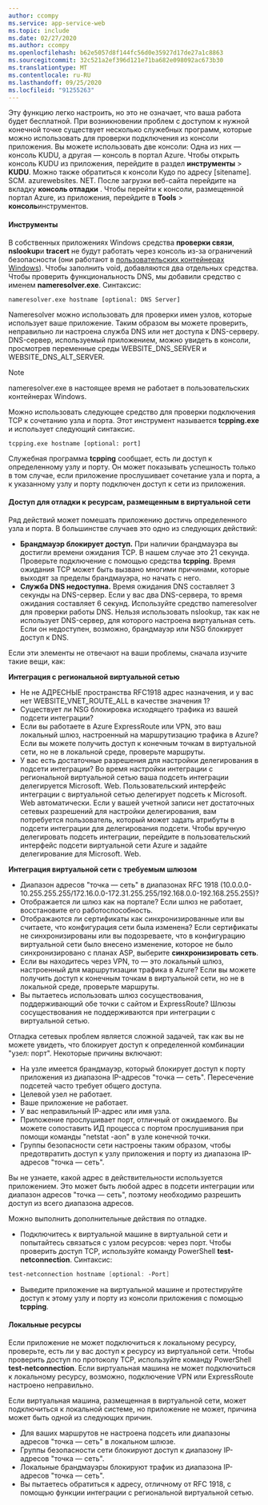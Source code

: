 ```yaml
---
author: ccompy
ms.service: app-service-web
ms.topic: include
ms.date: 02/27/2020
ms.author: ccompy
ms.openlocfilehash: b62e5057d8f144fc56d0e35927d17de27a1c8863
ms.sourcegitcommit: 32c521a2ef396d121e71ba682e098092ac673b30
ms.translationtype: MT
ms.contentlocale: ru-RU
ms.lasthandoff: 09/25/2020
ms.locfileid: "91255263"
---
```

Эту функцию легко настроить, но это не означает, что ваша работа будет бесплатной. При возникновении проблем с доступом к нужной конечной точке существует несколько служебных программ, которые можно использовать для проверки подключения из консоли приложения. Вы можете использовать две консоли: Одна из них — консоль KUDU, а другая — консоль в портал Azure. Чтобы открыть консоль KUDU из приложения, перейдите в раздел **инструменты**  >  **KUDU**. Можно также обратиться к консоли Кудо по адресу [sitename]. SCM. azurewebsites. NET. После загрузки веб-сайта перейдите на вкладку **консоль отладки** . Чтобы перейти к консоли, размещенной портал Azure, из приложения, перейдите в **Tools**  >  **консоль**инструментов.

#### <a name="tools"></a>Инструменты
В собственных приложениях Windows средства **проверки связи**, **nslookup**и **tracert** не будут работать через консоль из-за ограничений безопасности (они работают в [пользовательских контейнерах Windows](../articles/app-service/quickstart-custom-container.md)). Чтобы заполнить void, добавляются два отдельных средства. Чтобы проверить функциональность DNS, мы добавили средство с именем **nameresolver.exe**. Синтаксис:

```console
nameresolver.exe hostname [optional: DNS Server]
```

Nameresolver можно использовать для проверки имен узлов, которые использует ваше приложение. Таким образом вы можете проверить, неправильно ли настроена служба DNS или нет доступа к DNS-серверу. DNS-сервер, используемый приложением, можно увидеть в консоли, просмотрев переменные среды WEBSITE_DNS_SERVER и WEBSITE_DNS_ALT_SERVER.

> [!NOTE]
> nameresolver.exe в настоящее время не работает в пользовательских контейнерах Windows.
>

Можно использовать следующее средство для проверки подключения TCP к сочетанию узла и порта. Этот инструмент называется **tcpping.exe** и использует следующий синтаксис.

```console
tcpping.exe hostname [optional: port]
```

Служебная программа **tcpping** сообщает, есть ли доступ к определенному узлу и порту. Он может показывать успешность только в том случае, если приложение прослушивает сочетание узла и порта, а к указанному узлу и порту подключен доступ к сети из приложения.

#### <a name="debug-access-to-virtual-network-hosted-resources"></a>Доступ для отладки к ресурсам, размещенным в виртуальной сети
Ряд действий может помешать приложению достичь определенного узла и порта. В большинстве случаев это одно из следующих действий:

* **Брандмауэр блокирует доступ.** При наличии брандмауэра вы достигли времени ожидания TCP. В нашем случае это 21 секунда. Проверьте подключение с помощью средства **tcpping**. Время ожидания TCP может быть вызвано многими причинами, которые выходят за пределы брандмауэра, но начать с него.
* **Служба DNS недоступна.** Время ожидания DNS составляет 3 секунды на DNS-сервер. Если у вас два DNS-сервера, то время ожидания составляет 6 секунд. Используйте средство nameresolver для проверки работы DNS. Нельзя использовать nslookup, так как не использует DNS-сервер, для которого настроена виртуальная сеть. Если он недоступен, возможно, брандмауэр или NSG блокирует доступ к DNS.

Если эти элементы не отвечают на ваши проблемы, сначала изучите такие вещи, как:

**Интеграция с региональной виртуальной сетью**
* Не не АДРЕСНЫЕ пространства RFC1918 адрес назначения, и у вас нет WEBSITE_VNET_ROUTE_ALL в качестве значения 1?
* Существует ли NSG блокировка исходящего трафика из вашей подсети интеграции?
* Если вы работаете в Azure ExpressRoute или VPN, это ваш локальный шлюз, настроенный на маршрутизацию трафика в Azure? Если вы можете получить доступ к конечным точкам в виртуальной сети, но не в локальной среде, проверьте маршруты.
* У вас есть достаточные разрешения для настройки делегирования в подсети интеграции? Во время настройки интеграции с региональной виртуальной сетью ваша подсеть интеграции делегируется Microsoft. Web. Пользовательский интерфейс интеграции с виртуальной сетью делегирует подсеть к Microsoft. Web автоматически. Если у вашей учетной записи нет достаточных сетевых разрешений для настройки делегирования, вам потребуется пользователь, который может задать атрибуты в подсети интеграции для делегирования подсети. Чтобы вручную делегировать подсеть интеграции, перейдите в пользовательский интерфейс подсети виртуальной сети Azure и задайте делегирование для Microsoft. Web.

**Интеграция виртуальной сети с требуемым шлюзом**
* Диапазон адресов "точка — сеть" в диапазонах RFC 1918 (10.0.0.0-10.255.255.255/172.16.0.0-172.31.255.255/192.168.0.0-192.168.255.255)?
* Отображается ли шлюз как на портале? Если шлюз не работает, восстановите его работоспособность.
* Отображаются ли сертификаты как синхронизированные или вы считаете, что конфигурация сети была изменена?  Если сертификаты не синхронизированы или вы подозреваете, что в конфигурацию виртуальной сети было внесено изменение, которое не было синхронизировано с планах ASP, выберите **синхронизировать сеть**.
* Если вы находитесь через VPN, то — это локальный шлюз, настроенный для маршрутизации трафика в Azure? Если вы можете получить доступ к конечным точкам в виртуальной сети, но не в локальной среде, проверьте маршруты.
* Вы пытаетесь использовать шлюз сосуществования, поддерживающий обе точки с сайтом и ExpressRoute? Шлюзы сосуществования не поддерживаются при интеграции с виртуальной сетью.

Отладка сетевых проблем является сложной задачей, так как вы не можете увидеть, что блокирует доступ к определенной комбинации "узел: порт". Некоторые причины включают:

* На узле имеется брандмауэр, который блокирует доступ к порту приложения из диапазона IP-адресов "точка — сеть". Пересечение подсетей часто требует общего доступа.
* Целевой узел не работает.
* Ваше приложение не работает.
* У вас неправильный IP-адрес или имя узла.
* Приложение прослушивает порт, отличный от ожидаемого. Вы можете сопоставить ИД процесса с портом прослушивания при помощи команды "netstat -aon" в узле конечной точки.
* Группы безопасности сети настроены таким образом, чтобы предотвратить доступ к узлу приложения и порту из диапазона IP-адресов "точка — сеть".

Вы не узнаете, какой адрес в действительности используется приложением. Это может быть любой адрес в подсети интеграции или диапазон адресов "точка — сеть", поэтому необходимо разрешить доступ из всего диапазона адресов.

Можно выполнить дополнительные действия по отладке.

* Подключитесь к виртуальной машине в виртуальной сети и попытайтесь связаться с узлом ресурсов: через порт. Чтобы проверить доступ TCP, используйте команду PowerShell **test-netconnection**. Синтаксис:

```powershell
test-netconnection hostname [optional: -Port]
```

* Выведите приложение на виртуальной машине и протестируйте доступ к этому узлу и порту из консоли приложения с помощью **tcpping**.

#### <a name="on-premises-resources"></a>Локальные ресурсы ####

Если приложение не может подключиться к локальному ресурсу, проверьте, есть ли у вас доступ к ресурсу из виртуальной сети. Чтобы проверить доступ по протоколу TCP, используйте команду PowerShell **test-netconnection**. Если виртуальная машина не может подключиться к локальному ресурсу, возможно, подключение VPN или ExpressRoute настроено неправильно.

Если виртуальная машина, размещенная в виртуальной сети, может подключиться к локальной системе, но приложение не может, причина может быть одной из следующих причин.

* Для ваших маршрутов не настроена подсеть или диапазоны адресов "точка — сеть" в локальном шлюзе.
* Группы безопасности сети блокируют доступ к диапазону IP-адресов "точка — сеть".
* Локальные брандмауэры блокируют трафик из диапазона IP-адресов "точка — сеть".
* Вы пытаетесь обратиться к адресу, отличному от RFC 1918, с помощью функции интеграции с региональной виртуальной сетью.